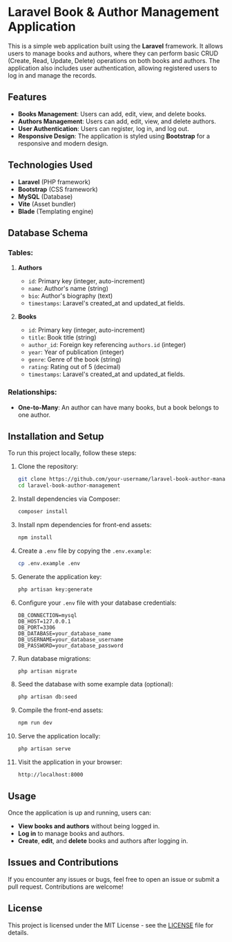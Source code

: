 # Laravel Book & Author Management Application

This is a simple web application built using the **Laravel** framework. It allows users to manage books and authors, where they can perform basic CRUD (Create, Read, Update, Delete) operations on both books and authors. The application also includes user authentication, allowing registered users to log in and manage the records.

## Features

- **Books Management**: Users can add, edit, view, and delete books.
- **Authors Management**: Users can add, edit, view, and delete authors.
- **User Authentication**: Users can register, log in, and log out.
- **Responsive Design**: The application is styled using **Bootstrap** for a responsive and modern design.

## Technologies Used

- **Laravel** (PHP framework)
- **Bootstrap** (CSS framework)
- **MySQL** (Database)
- **Vite** (Asset bundler)
- **Blade** (Templating engine)

## Database Schema

### Tables:

1. **Authors**
    - `id`: Primary key (integer, auto-increment)
    - `name`: Author's name (string)
    - `bio`: Author's biography (text)
    - `timestamps`: Laravel's created_at and updated_at fields.

2. **Books**
    - `id`: Primary key (integer, auto-increment)
    - `title`: Book title (string)
    - `author_id`: Foreign key referencing `authors.id` (integer)
    - `year`: Year of publication (integer)
    - `genre`: Genre of the book (string)
    - `rating`: Rating out of 5 (decimal)
    - `timestamps`: Laravel's created_at and updated_at fields.

### Relationships:
- **One-to-Many**: An author can have many books, but a book belongs to one author.

## Installation and Setup

To run this project locally, follow these steps:

1. Clone the repository:

    ```bash
    git clone https://github.com/your-username/laravel-book-author-management.git
    cd laravel-book-author-management
    ```

2. Install dependencies via Composer:

    ```bash
    composer install
    ```

3. Install npm dependencies for front-end assets:

    ```bash
    npm install
    ```

4. Create a `.env` file by copying the `.env.example`:

    ```bash
    cp .env.example .env
    ```

5. Generate the application key:

    ```bash
    php artisan key:generate
    ```

6. Configure your `.env` file with your database credentials:

    ```dotenv
    DB_CONNECTION=mysql
    DB_HOST=127.0.0.1
    DB_PORT=3306
    DB_DATABASE=your_database_name
    DB_USERNAME=your_database_username
    DB_PASSWORD=your_database_password
    ```

7. Run database migrations:

    ```bash
    php artisan migrate
    ```

8. Seed the database with some example data (optional):

    ```bash
    php artisan db:seed
    ```

9. Compile the front-end assets:

    ```bash
    npm run dev
    ```

10. Serve the application locally:

    ```bash
    php artisan serve
    ```

11. Visit the application in your browser:

    ```
    http://localhost:8000
    ```

## Usage

Once the application is up and running, users can:
- **View books and authors** without being logged in.
- **Log in** to manage books and authors.
- **Create**, **edit**, and **delete** books and authors after logging in.


## Issues and Contributions

If you encounter any issues or bugs, feel free to open an issue or submit a pull request. Contributions are welcome!

## License

This project is licensed under the MIT License - see the [LICENSE](LICENSE) file for details.
